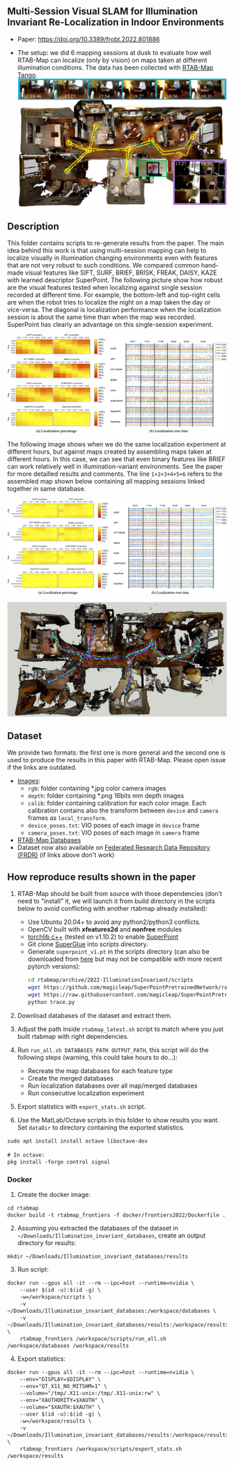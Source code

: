 
## Multi-Session Visual SLAM for Illumination Invariant Re-Localization in Indoor Environments

* Paper: https://doi.org/10.3389/frobt.2022.801886

* The setup: we did 6 mapping sessions at dusk to evaluate how well RTAB-Map can localize (only by vision) on maps taken at different illumination conditions. The data has been collected with [RTAB-Map Tango](https://play.google.com/store/apps/details?id=com.introlab.rtabmap&hl=en_CA&gl=US).
![Overview](https://github.com/introlab/rtabmap/raw/master/archive/2022-IlluminationInvariant/images/fig_overview.jpg)


## Description

This folder contains scripts to re-generate results from the paper. The main idea behind this work is that using multi-session mapping can help to localize visually in illumination changing environments even with features that are not very robust to such conditions. We compared common hand-made visual features like SIFT, SURF, BRIEF, BRISK, FREAK, DAISY, KAZE with learned descriptor SuperPoint. The following picture show how robust are the visual features tested when localizing against single session recorded at different time. For example, the bottom-left and top-right cells are when the robot tries to localize the night on a map taken the day or vice-versa. The diagonal is localization performance when the localization session is about the same time than when the map was recorded. SuperPoint has clearly an advantage on this single-session experiment.

![All sessions](https://github.com/introlab/rtabmap/raw/master/archive/2022-IlluminationInvariant/images/fig_single_percentage.jpg)

The following image shows when we do the same localization experiment at different hours, but against maps created by assembling maps taken at different hours. In this case, we can see that even binary features like BRIEF can work relatively well in illumination-variant environments. See the paper for more detailled results and comments. The line `1+2+3+4+5+6` refers to the assembled map shown below containing all mapping sessions linked together in same database.

![All sessions](https://github.com/introlab/rtabmap/raw/master/archive/2022-IlluminationInvariant/images/fig_merged_percentage.jpg)


![All sessions](https://github.com/introlab/rtabmap/raw/master/archive/2022-IlluminationInvariant/images/fig_map_merged_999.jpg)


## Dataset

We provide two formats: the first one is more general and the second one is used to produce the results in this paper with RTAB-Map. Please open issue if the links are outdated.

* [Images](https://drive.google.com/file/d/1fUm1m8oW6q8qlThx7BjrBH2vrVbNQ9bQ/view?usp=drive_link):
  * `rgb`: folder containing *.jpg color camera images
  * `depth`: folder containing *.png 16bits mm depth images
  * `calib`: folder containing calibration for each color image. Each calibration contains also the transform between `device` and `camera` frames as `local_transform`.
  * `device_poses.txt`: VIO poses of each image in `device` frame
  * `camera_poses.txt`: VIO poses of each image in `camera` frame
* [RTAB-Map Databases](https://drive.google.com/file/d/1TklUcTKFSrcg8b0t0U80G_IpFRMVRlY5/view?usp=drive_link)
* Dataset now also available on [Federated Research Data Repository (FRDR)](https://doi.org/10.20383/103.0931) (if links above don't work)


## How reproduce results shown in the paper

1. RTAB-Map should be built from source with those dependencies (don't need to "install" it, we will launch it from build directory in the scripts below to avoid conflicting with another rtabmap already installed): 
    * Use Ubuntu 20.04+ to avoid any python2/python3 conflicts.
    * OpenCV built with **xfeatures2d** and **nonfree** modules
    * [torchlib c++](https://pytorch.org/get-started/locally/) (tested on v1.10.2) to enable [SuperPoint](https://github.com/magicleap/SuperPointPretrainedNetwork)
    * Git clone [SuperGlue](https://github.com/magicleap/SuperGluePretrainedNetwork) into scripts directory.
    * Generate `superpoint_v1.pt` in the scripts directory (can also be downloaded from [here](https://github.com/KinglittleQ/SuperPoint_SLAM/blob/master/superpoint.pt) but may not be compatible with more recent pytorch versions):
      ```bash
      cd rtabmap/archive/2022-IlluminationInvariant/scripts
      wget https://github.com/magicleap/SuperPointPretrainedNetwork/raw/master/superpoint_v1.pth
      wget https://raw.githubusercontent.com/magicleap/SuperPointPretrainedNetwork/master/demo_superpoint.py
      python trace.py
      ```

2. Download databases of the dataset and extract them.
3. Adjust the path inside `rtabmap_latest.sh` script to match where you just built rtabmap with right dependencies.
4. Run `run_all.sh DATABASES_PATH OUTPUT_PATH`, this script will do the following steps (warning, this could take hours to do...):
    * Recreate the map databases for each feature type
    * Create the merged databases
    * Run localization databases over all map/merged databases
    * Run consecutive localization experiment
  
5. Export statistics with `export_stats.sh` script.

6. Use the MatLab/Octave scripts in this folder to show results you want. Set `dataDir` to directory containing the exported statistics. 
```
sudo apt install install octave liboctave-dev

# In octave:
pkg install -forge control signal
```

### Docker

1. Create the docker image:
```
cd rtabmap
docker build -t rtabmap_frontiers -f docker/frontiers2022/Dockerfile .
```

2. Assuming you extracted the databases of the dataset in `~/Downloads/Illumination_invariant_databases`, create an output directory for results:
```
mkdir ~/Downloads/Illumination_invariant_databases/results
```

3. Run script:
```
docker run --gpus all -it --rm --ipc=host --runtime=nvidia \
    --user $(id -u):$(id -g) \
    -w=/workspace/scripts \
    -v ~/Downloads/Illumination_invariant_databases:/workspace/databases \
    -v ~/Downloads/Illumination_invariant_databases/results:/workspace/results \
    rtabmap_frontiers /workspace/scripts/run_all.sh /workspace/databases /workspace/results
```

4. Export statistics:
```
docker run --gpus all -it --rm --ipc=host --runtime=nvidia \
    --env="DISPLAY=$DISPLAY" \
    --env="QT_X11_NO_MITSHM=1" \
    --volume="/tmp/.X11-unix:/tmp/.X11-unix:rw" \
    --env="XAUTHORITY=$XAUTH" \
    --volume="$XAUTH:$XAUTH" \
    --user $(id -u):$(id -g) \
    -w=/workspace/results \
    -v ~/Downloads/Illumination_invariant_databases/results:/workspace/results \
    rtabmap_frontiers /workspace/scripts/export_stats.sh /workspace/results
```
